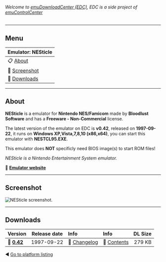 ###### Welcome to [emuDownloadCenter (EDC)](https://github.com/PhoenixInteractiveNL/emuDownloadCenter/wiki/), EDC is a side project of [emuControlCenter](https://github.com/PhoenixInteractiveNL/emuControlCenter/wiki/)
***
## Menu
| **Emulator: NESticle** |
|:---------|
| :clipboard: [About](#about) |
| :sunrise: [Screenshot](#screenshot) |
| :floppy_disk: [Downloads](#downloads) |
***
## About
**NESticle** is a emulator for **Nintendo NES/Famicom** made by **Bloodlust Software** and has a **Freeware - Non-Commercial** license.

The latest version of the emulator on EDC is **v0.42**, released on **1997-09-22**, it runs on **Windows XP,Vista,7,8,10 (x86,x64)**, you can start this emulator with **NESTCL95.EXE**.

This emulator does **NOT** specificly need BIOS image(s) to start ROM files!

_NESticle is a Nintendo Entertainment System emulator._

:link: [**Emulator website**](http://bloodlust.zophar.net/NESticle/nes.html)
***
## Screenshot
![](https://raw.githubusercontent.com/PhoenixInteractiveNL/emuDownloadCenter/master/hooks/nesticle/screen.jpg "NESticle screenshot.")
***
## Downloads
| Version  | Release date  | Info       | Info       | DL Size    |
|:---------|:-------------:|:-----------|:-----------|-----------:|
| :floppy_disk: [**0.42**](https://github.com/PhoenixInteractiveNL/edc-repo0004/raw/master/nesticle/0.42.7z) | 1997-09-22 | :page_facing_up: [Changelog](https://github.com/PhoenixInteractiveNL/edc-repo0004/blob/master/nesticle/0.42_changelog.txt) | :mag_right: [Contents](https://github.com/PhoenixInteractiveNL/edc-repo0004/blob/master/nesticle/0.42_contents.txt) | 279 KB |

:arrow_backward: [Go to platform listing](https://github.com/PhoenixInteractiveNL/emuDownloadCenter/wiki/EDC-Platform-List)
